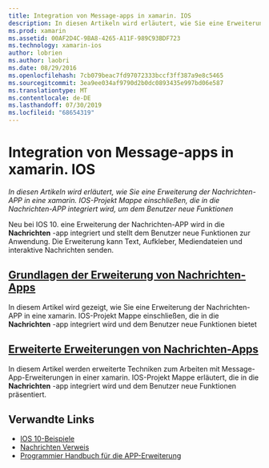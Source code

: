 ```yaml
---
title: Integration von Message-apps in xamarin. IOS
description: In diesen Artikeln wird erläutert, wie Sie eine Erweiterung der Nachrichten-APP in eine xamarin. IOS-Projekt Mappe einschließen, die in die Nachrichten-APP integriert wird, um dem Benutzer neue Funktionen
ms.prod: xamarin
ms.assetid: 00AF2D4C-9BA8-4265-A11F-989C93BDF723
ms.technology: xamarin-ios
author: lobrien
ms.author: laobri
ms.date: 08/29/2016
ms.openlocfilehash: 7cb079beac7fd97072333bccf3ff387a9e8c5465
ms.sourcegitcommit: 3ea9ee034af9790d2b0dc0893435e997bd06e587
ms.translationtype: MT
ms.contentlocale: de-DE
ms.lasthandoff: 07/30/2019
ms.locfileid: "68654319"
---
```

# <a name="message-app-integration-in-xamarinios"></a>Integration von Message-apps in xamarin. IOS

_In diesen Artikeln wird erläutert, wie Sie eine Erweiterung der Nachrichten-APP in eine xamarin. IOS-Projekt Mappe einschließen, die in die Nachrichten-APP integriert wird, um dem Benutzer neue Funktionen_

Neu bei IOS 10. eine Erweiterung der Nachrichten-APP wird in die **Nachrichten** -app integriert und stellt dem Benutzer neue Funktionen zur Anwendung. Die Erweiterung kann Text, Aufkleber, Mediendateien und interaktive Nachrichten senden.

    
## <a name="message-app-extension-basicsiosplatformmessage-app-integrationintro-to-message-app-extensionsmd"></a>[Grundlagen der Erweiterung von Nachrichten-Apps](~/ios/platform/message-app-integration/intro-to-message-app-extensions.md)

In diesem Artikel wird gezeigt, wie Sie eine Erweiterung der Nachrichten-APP in eine xamarin. IOS-Projekt Mappe einschließen, die in die **Nachrichten** -app integriert wird und dem Benutzer neue Funktionen bietet

## <a name="advanced-message-app-extensionsiosplatformmessage-app-integrationintro-to-message-app-extensionsmd"></a>[Erweiterte Erweiterungen von Nachrichten-Apps](~/ios/platform/message-app-integration/intro-to-message-app-extensions.md)

In diesem Artikel werden erweiterte Techniken zum Arbeiten mit Message-App-Erweiterungen in einer xamarin. IOS-Projekt Mappe erläutert, die in die **Nachrichten** -app integriert wird und dem Benutzer neue Funktionen präsentiert.


## <a name="related-links"></a>Verwandte Links

- [IOS 10-Beispiele](https://docs.microsoft.com/samples/browse/?products=xamarin&term=Xamarin.iOS+iOS10)
- [Nachrichten Verweis](https://developer.apple.com/reference/messages)
- [Programmier Handbuch für die APP-Erweiterung](https://developer.apple.com/library/prerelease/content/documentation/General/Conceptual/ExtensibilityPG/index.html#//apple_ref/doc/uid/TP40014214)
